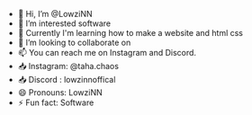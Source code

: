 - 👋 Hi, I’m @LowziNN
- 👀 I’m interested software
- 🌱 Currently I'm learning how to make a website and html css
- 💞️ I’m looking to collaborate on
- 📫 You can reach me on Instagram and Discord.
- 📥 Instagram: @taha.chaos
- 📥 Discord : lowzinnoffical
- 😄 Pronouns: LowziNN
- ⚡ Fun fact: Software

<!---
LowziNN/LowziNN is a ✨ special ✨ repository because its `README.md` (this file) appears on your GitHub profile.
You can click the Preview link to take a look at your changes.
--->
